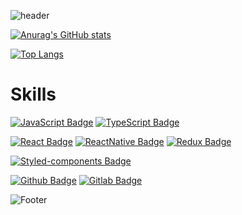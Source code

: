 ![header](https://capsule-render.vercel.app/api?type=wave&color=gradient&customColorList=0,2,2,5,30&height=300&section=header&text=Hi&fontSize=90&animation=fadeIn)

[![Anurag's GitHub stats](https://github-readme-stats.vercel.app/api?username=phj2309&show_icons=true&theme=highcontrast)](https://github.com/anuraghazra/github-readme-stats)

[![Top Langs](https://github-readme-stats.vercel.app/api/top-langs/?username=phj2309&langs_count=5&layout=compact)](https://github.com/anuraghazra/github-readme-stats)


# Skills

[![JavaScript Badge](https://img.shields.io/badge/JavaScript-424242?&logo=javascript&logoColor=F7DF1E&style=for-the-badge&link=https://developer.mozilla.org/en-US/docs/Web/JavaScript/)](https://developer.mozilla.org/en-US/docs/Web/JavaScript)
[![TypeScript Badge](https://img.shields.io/badge/TypeScript-424242?&logo=typescript&logoColor=3178C6&style=for-the-badge&link=https://developer.mozilla.org/en-US/docs/Web/TypeScript/)](https://developer.mozilla.org/en-US/docs/Web/TypeScript)


[![React Badge](https://img.shields.io/badge/-REACT-61DAFB?&logo=react&logoColor=white&style=for-the-badge&link=https://reactjs.org)](https://reactjs.org/)
[![ReactNative Badge](https://img.shields.io/badge/-REACT_NATIVE-424242?&logo=react&logoColor=61DAFB&style=for-the-badge&link=https://reactnative.dev)](https://reactnative.dev/)
[![Redux Badge](https://img.shields.io/badge/-REDUX-764ABC?&logo=redux&logoColor=white&style=for-the-badge&link=https://redux.js.org)](https://redux.js.org)

[![Styled-components Badge](https://img.shields.io/badge/-STYLED_COMPONENTS-DB7093?&logo=styled-components&logoColor=white&style=for-the-badge&link=https://styled-components.com)](https://styled-components.com)


[![Github Badge](https://img.shields.io/badge/-GITHUB-181717?&logo=github&logoColor=white&style=for-the-badge&link=https://github.com/phj2309)](https://github.com/phj2309)
[![Gitlab Badge](https://img.shields.io/badge/-GITLAB-FCA121?&logo=gitlab&logoColor=white&style=for-the-badge&link=https://about.gitlab.com)](https://about.gitlab.com)



![Footer](https://capsule-render.vercel.app/api?type=waving&color=gradient&customColorList=0,2,2,5,30&height=300&section=footer&animation=fadeIn)



<!--
**phj2309/phj2309** is a ✨ _special_ ✨ repository because its `README.md` (this file) appears on your GitHub profile.

Here are some ideas to get you started:

- 🔭 I’m currently working on ...
- 🌱 I’m currently learning ...
- 👯 I’m looking to collaborate on ...
- 🤔 I’m looking for help with ...
- 💬 Ask me about ...
- 📫 How to reach me: ...
- 😄 Pronouns: ...
- ⚡ Fun fact: ...
-->
